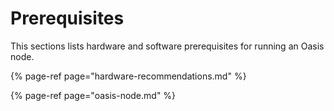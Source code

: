 # Prerequisites

This sections lists hardware and software prerequisites for running an Oasis node.

{% page-ref page="hardware-recommendations.md" %}

{% page-ref page="oasis-node.md" %}
